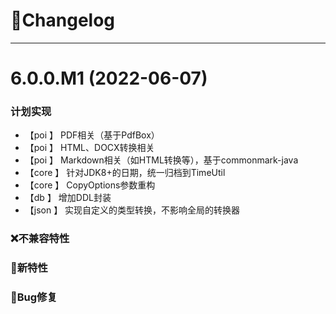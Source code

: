 
# 🚀Changelog

-------------------------------------------------------------------------------------------------------------

# 6.0.0.M1 (2022-06-07)

### 计划实现
* 【poi    】     PDF相关（基于PdfBox）
* 【poi    】     HTML、DOCX转换相关
* 【poi    】     Markdown相关（如HTML转换等），基于commonmark-java
* 【core   】     针对JDK8+的日期，统一归档到TimeUtil
* 【core   】     CopyOptions参数重构
* 【db     】     增加DDL封装
* 【json   】     实现自定义的类型转换，不影响全局的转换器

### ❌不兼容特性

### 🐣新特性

### 🐞Bug修复